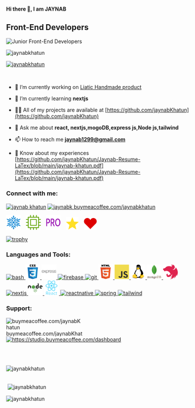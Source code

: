 #### Hi there 👋, I am JAYNAB
## Front-End Developers
![Junior Front-End Developers](https://scontent.fdac5-1.fna.fbcdn.net/v/t39.30808-6/449290161_1689507971455805_6680090094003467801_n.jpg?_nc_cat=101&ccb=1-7&_nc_sid=127cfc&_nc_eui2=AeGEAt8K0tuLSbDCeoAdehynww_7uNwdQC_DD_u43B1AL2NzRv5wPKmKiF8dbIVasubi5EWsVaPn96TYsPmeXY4l&_nc_ohc=3HqKmAmyQS8Q7kNvgELSNUD&_nc_ht=scontent.fdac5-1.fna&oh=00_AYBOiGecCaAidt0H5oxMUiJ4oXx5jOR6hQjsKNv3cSkSoQ&oe=66824106)


<p align="left"> <img src="https://komarev.com/ghpvc/?username=jaynabkhatun&label=Profile%20views&color=0e75b6&style=flat" alt="jaynabkhatun" /> </p>

<p align="left"> <a href="https://github.com/ryo-ma/github-profile-trophy"><img src="https://github-profile-trophy.vercel.app/?username=jaynabkhatun" alt="jaynabkhatun" /></a> </p>

<p align="left"> <a href="https://twitter.com/" target="blank"><img src="https://img.shields.io/twitter/follow/?logo=twitter&style=for-the-badge" alt="" /></a> </p>

- 🔭 I’m currently working on [Liatic Handmade product](https://github.com/jaynabKhatun/handmade-craft-store-client-side)

- 🌱 I’m currently learning **nextjs**

- 👨‍💻 All of my projects are available at [https://github.com/jaynabKhatun](https://github.com/jaynabKhatun)

- 💬 Ask me about **react, nextjs,mogoDB,express js,Node js,tailwind**

- 📫 How to reach me **jaynab1299@gmail.com**

- 📄 Know about my experiences [https://github.com/jaynabKhatun/Jaynab-Resume-LaTex/blob/main/jaynab-khatun.pdf](https://github.com/jaynabKhatun/Jaynab-Resume-LaTex/blob/main/jaynab-khatun.pdf)

<h3 align="left">Connect with me:</h3>
<p align="left">
<a href="https://linkedin.com/in/jaynab khatun" target="blank"><img align="center" src="https://raw.githubusercontent.com/rahuldkjain/github-profile-readme-generator/master/src/images/icons/Social/linked-in-alt.svg" alt="jaynab khatun" height="30" width="40" /></a>
<a href="https://fb.com/jaynabKhatun1299" target="blank"><img align="center" src="https://raw.githubusercontent.com/rahuldkjain/github-profile-readme-generator/master/src/images/icons/Social/facebook.svg" alt="jaynabk buymeacoffee.com/jaynabkhatun" height="30" width="40" /></a>
</p>

<a href='https://archiveprogram.github.com/'><img src='https://raw.githubusercontent.com/acervenky/animated-github-badges/master/assets/acbadge.gif' width='40' height='40'></a> <a href='https://docs.github.com/en/developers'><img src='https://raw.githubusercontent.com/acervenky/animated-github-badges/master/assets/devbadge.gif' width='40' height='40'></a> <a href='https://github.com/pricing'><img src='https://raw.githubusercontent.com/acervenky/animated-github-badges/master/assets/pro.gif' width='40' height='40'></a> <a href='https://stars.github.com/'><img src='https://raw.githubusercontent.com/acervenky/animated-github-badges/master/assets/starbadge.gif' width='35' height='35'></a> <a href='https://docs.github.com/en/github/supporting-the-open-source-community-with-github-sponsors'><img src='https://raw.githubusercontent.com/acervenky/animated-github-badges/master/assets/sponsorbadge.gif' width='35' height='35'></a> 

[![trophy](https://github-profile-trophy.vercel.app/?username=jaynabKhatun)](https://github.com/ryo-ma/github-profile-trophy)
<h3 align="left">Languages and Tools:</h3>
<p align="left"> <a href="https://www.gnu.org/software/bash/" target="_blank" rel="noreferrer"> <img src="https://www.vectorlogo.zone/logos/gnu_bash/gnu_bash-icon.svg" alt="bash" width="40" height="40"/> </a> <a href="https://www.w3schools.com/css/" target="_blank" rel="noreferrer"> <img src="https://raw.githubusercontent.com/devicons/devicon/master/icons/css3/css3-original-wordmark.svg" alt="css3" width="40" height="40"/> </a> <a href="https://expressjs.com" target="_blank" rel="noreferrer"> <img src="https://raw.githubusercontent.com/devicons/devicon/master/icons/express/express-original-wordmark.svg" alt="express" width="40" height="40"/> </a> <a href="https://firebase.google.com/" target="_blank" rel="noreferrer"> <img src="https://www.vectorlogo.zone/logos/firebase/firebase-icon.svg" alt="firebase" width="40" height="40"/> </a> <a href="https://git-scm.com/" target="_blank" rel="noreferrer"> <img src="https://www.vectorlogo.zone/logos/git-scm/git-scm-icon.svg" alt="git" width="40" height="40"/> </a> <a href="https://www.w3.org/html/" target="_blank" rel="noreferrer"> <img src="https://raw.githubusercontent.com/devicons/devicon/master/icons/html5/html5-original-wordmark.svg" alt="html5" width="40" height="40"/> </a> <a href="https://developer.mozilla.org/en-US/docs/Web/JavaScript" target="_blank" rel="noreferrer"> <img src="https://raw.githubusercontent.com/devicons/devicon/master/icons/javascript/javascript-original.svg" alt="javascript" width="40" height="40"/> </a> <a href="https://www.linux.org/" target="_blank" rel="noreferrer"> <img src="https://raw.githubusercontent.com/devicons/devicon/master/icons/linux/linux-original.svg" alt="linux" width="40" height="40"/> </a> <a href="https://www.mongodb.com/" target="_blank" rel="noreferrer"> <img src="https://raw.githubusercontent.com/devicons/devicon/master/icons/mongodb/mongodb-original-wordmark.svg" alt="mongodb" width="40" height="40"/> </a> <a href="https://nestjs.com/" target="_blank" rel="noreferrer"> <img src="https://raw.githubusercontent.com/devicons/devicon/master/icons/nestjs/nestjs-plain.svg" alt="nestjs" width="40" height="40"/> </a> <a href="https://nextjs.org/" target="_blank" rel="noreferrer"> <img src="https://cdn.worldvectorlogo.com/logos/nextjs-2.svg" alt="nextjs" width="40" height="40"/> </a> <a href="https://nodejs.org" target="_blank" rel="noreferrer"> <img src="https://raw.githubusercontent.com/devicons/devicon/master/icons/nodejs/nodejs-original-wordmark.svg" alt="nodejs" width="40" height="40"/> </a> <a href="https://reactjs.org/" target="_blank" rel="noreferrer"> <img src="https://raw.githubusercontent.com/devicons/devicon/master/icons/react/react-original-wordmark.svg" alt="react" width="40" height="40"/> </a> <a href="https://reactnative.dev/" target="_blank" rel="noreferrer"> <img src="https://reactnative.dev/img/header_logo.svg" alt="reactnative" width="40" height="40"/> </a> <a href="https://spring.io/" target="_blank" rel="noreferrer"> <img src="https://www.vectorlogo.zone/logos/springio/springio-icon.svg" alt="spring" width="40" height="40"/> </a> <a href="https://tailwindcss.com/" target="_blank" rel="noreferrer"> <img src="https://www.vectorlogo.zone/logos/tailwindcss/tailwindcss-icon.svg" alt="tailwind" width="40" height="40"/> </a> </p>

<h3 align="left">Support:</h3>

<p><a href="https://www.buymeacoffee.com/buymeacoffee.com/jaynabkhatun"> <img align="left" src="https://cdn.buymeacoffee.com/buttons/v2/default-yellow.png" height="50" width="210" alt=" 
   buymeacoffee.com/jaynabKhatun buymeacoffee.com/jaynabKhatun " /></a><a href="https://ko-fi.com/ jaynab buymeacoffee.com/jaynabKhatun ">
  <img  src="https://cdn.ko-fi.com/cdn/kofi3.png?v=3" height="50" width="210" alt="https://studio.buymeacoffee.com/dashboard " /></a></p>
  <br><br>
<p><img align="left" src="https://github-readme-stats.vercel.app/api/top-langs?username=jaynabkhatun&show_icons=true&locale=en&layout=compact" alt="jaynabkhatun" /></p>
</br></br>
<p>&nbsp;<img align="center" src="https://github-readme-stats.vercel.app/api?username=jaynabkhatun&show_icons=true&locale=en" alt="jaynabkhatun" /></p>
<p><img align="center" src="https://github-readme-streak-stats.herokuapp.com/?user=jaynabkhatun&" alt="jaynabkhatun" /></p>


